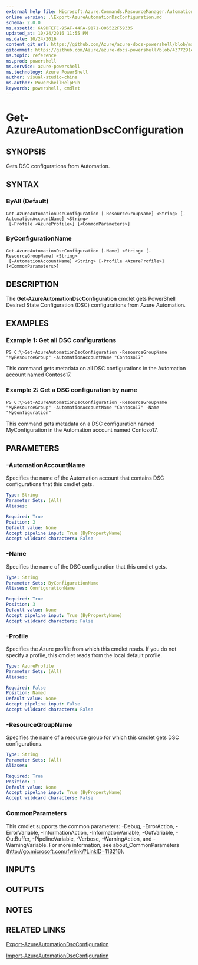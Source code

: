 ```yaml
---
external help file: Microsoft.Azure.Commands.ResourceManager.Automation.dll-Help.xml
online version: .\Export-AzureAutomationDscConfiguration.md
schema: 2.0.0
ms.assetid: 6A9DFEFC-95AF-44FA-9171-806522F59335
updated_at: 10/24/2016 11:55 PM
ms.date: 10/24/2016
content_git_url: https://github.com/Azure/azure-docs-powershell/blob/master/azureps-cmdlets-docs/ResourceManager/AzureRM.Automation/v0.9.8/Get-AzureAutomationDscConfiguration.md
gitcommit: https://github.com/Azure/azure-docs-powershell/blob/4377291ee360e58e2c1c5d644155daf6a0279055/azureps-cmdlets-docs/ResourceManager/AzureRM.Automation/v0.9.8/Get-AzureAutomationDscConfiguration.md
ms.topic: reference
ms.prod: powershell
ms.service: azure-powershell
ms.technology: Azure PowerShell
author: visual-studio-china
ms.author: PowerShellHelpPub
keywords: powershell, cmdlet
---
```


# Get-AzureAutomationDscConfiguration

## SYNOPSIS
Gets DSC configurations from Automation.

## SYNTAX

### ByAll (Default)
```
Get-AzureAutomationDscConfiguration [-ResourceGroupName] <String> [-AutomationAccountName] <String>
 [-Profile <AzureProfile>] [<CommonParameters>]
```

### ByConfigurationName
```
Get-AzureAutomationDscConfiguration [-Name] <String> [-ResourceGroupName] <String>
 [-AutomationAccountName] <String> [-Profile <AzureProfile>] [<CommonParameters>]
```

## DESCRIPTION
The **Get-AzureAutomationDscConfiguration** cmdlet gets PowerShell Desired State Configuration (DSC) configurations from Azure Automation.

## EXAMPLES

### Example 1: Get all DSC configurations
```
PS C:\>Get-AzureAutomationDscConfiguration -ResourceGroupName "MyResourceGroup" -AutomationAccountName "Contoso17"
```

This command gets metadata on all DSC configurations in the Automation account named Contoso17.

### Example 2: Get a DSC configuration by name
```
PS C:\>Get-AzureAutomationDscConfiguration -ResourceGroupName "MyResourceGroup" -AutomationAccountName "Contoso17" -Name "MyConfiguration"
```

This command gets metadata on a DSC configuration named MyConfiguration in the Automation account named Contoso17.

## PARAMETERS

### -AutomationAccountName
Specifies the name of the Automation account that contains DSC configurations that this cmdlet gets.

```yaml
Type: String
Parameter Sets: (All)
Aliases: 

Required: True
Position: 2
Default value: None
Accept pipeline input: True (ByPropertyName)
Accept wildcard characters: False
```

### -Name
Specifies the name of the DSC configuration that this cmdlet gets.

```yaml
Type: String
Parameter Sets: ByConfigurationName
Aliases: ConfigurationName

Required: True
Position: 3
Default value: None
Accept pipeline input: True (ByPropertyName)
Accept wildcard characters: False
```

### -Profile
Specifies the Azure profile from which this cmdlet reads.
If you do not specify a profile, this cmdlet reads from the local default profile.

```yaml
Type: AzureProfile
Parameter Sets: (All)
Aliases: 

Required: False
Position: Named
Default value: None
Accept pipeline input: False
Accept wildcard characters: False
```

### -ResourceGroupName
Specifies the name of a resource group for which this cmdlet gets DSC configurations.

```yaml
Type: String
Parameter Sets: (All)
Aliases: 

Required: True
Position: 1
Default value: None
Accept pipeline input: True (ByPropertyName)
Accept wildcard characters: False
```

### CommonParameters
This cmdlet supports the common parameters: -Debug, -ErrorAction, -ErrorVariable, -InformationAction, -InformationVariable, -OutVariable, -OutBuffer, -PipelineVariable, -Verbose, -WarningAction, and -WarningVariable. For more information, see about_CommonParameters (http://go.microsoft.com/fwlink/?LinkID=113216).

## INPUTS

## OUTPUTS

## NOTES

## RELATED LINKS

[Export-AzureAutomationDscConfiguration](./Export-AzureAutomationDscConfiguration.md)

[Import-AzureAutomationDscConfiguration](./Import-AzureAutomationDscConfiguration.md)


